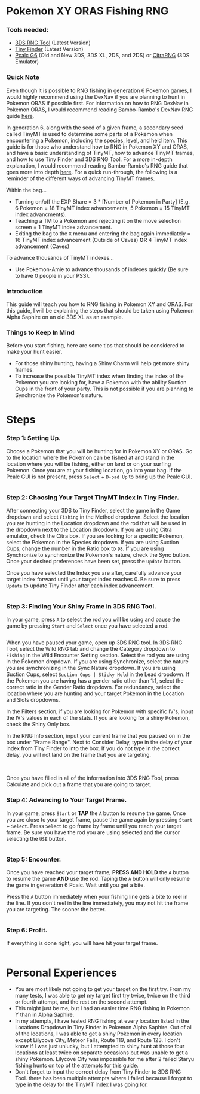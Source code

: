 # Pokemon XY ORAS Fishing RNG

### Tools needed:
* [3DS RNG Tool](https://ci.appveyor.com/project/Bambo-Rambo/3dsrngtool/build/artifacts) (Latest Version)
* [Tiny Finder](https://ci.appveyor.com/project/Bambo-Rambo/tinyfinder/build/artifacts) (Latest Version)
* [Pcalc G6](https://gbatemp.net/threads/pokecalcntr-for-gen-6-the-rng-tool-suite-for-the-3ds.473221/) (Old and New 3DS, 3DS XL, 2DS, and 2DS) or [CitraRNG](https://github.com/Admiral-Fish/CitraRNG/releases) (3DS Emulator)

### Quick Note

Even though it is possible to RNG fishing in generation 6 Pokemon games, I would highly recommend using the DexNav if you are planning to hunt in Pokemon ORAS if possible first. For information on how to RNG DexNav in Pokemon ORAS, I would recommend reading Bambo-Rambo's DexNav RNG guide [here](https://github.com/Bambo-Rambo/RNG-Guides/blob/main/DexNavRNG.md#dexnav-rng-abuse-guide).

In generation 6, along with the seed of a given frame, a secondary seed called TinyMT is used to determine some parts of a Pokemon when encountering a Pokemon, including the species, level, and held item. This guide is for those who understand how to RNG in Pokemon XY and ORAS, and have a basic understanding of TinyMT, how to advance TinyMT frames, and how to use Tiny Finder and 3DS RNG Tool. For a more in-depth explanation, I would recommend reading Bambo-Rambo's RNG guide that goes more into depth [here](https://github.com/Bambo-Rambo/RNG-Guides/blob/main/NormalWild-FS-RNG.md).  For a quick run-through, the following is a reminder of the different ways of advancing TinyMT frames.

Within the bag...
* Turning on/off the EXP Share = 3 * [Number of Pokemon in Party] (E.g. 6 Pokemon = 18 TinyMT index advancements, 5 Pokemon = 15 TinyMT index advancments).
* Teaching a TM to a Pokemon and rejecting it on the move selection screen = 1 TinyMT index advancement.
* Exiting the bag to the `X` menu and entering the bag again immediately = 16 TinyMT index advancement (Outside of Caves) **OR** 4 TinyMT index advancement (Caves)

To advance thousands of TinyMT indexes...
* Use Pokemon-Amie to advance thousands of indexes quickly (Be sure to have 0 people in your PSS).

### Introduction

This guide will teach you how to RNG fishing in Pokemon XY and ORAS. For this guide, I will be explaining the steps that should be taken using Pokemon Alpha Saphire on an old 3DS XL as an example.

### Things to Keep In Mind

Before you start fishing, here are some tips that should be considered to make your hunt easier.
* For those shiny hunting, having a Shiny Charm will help get more shiny frames.
* To increase the possible TinyMT index when finding the index of the Pokemon you are looking for, have a Pokemon with the ability Suction Cups in the front of your party. This is not possible if you are planning to Synchronize the Pokemon's nature.
# Steps
### Step 1: Setting Up.

Choose a Pokemon that you will be hunting for in Pokemon XY or ORAS. Go to the location where the Pokemon can be fished at and stand in the location where you will be fishing, either on land or on your surfing Pokemon. Once you are at your fishing location, go into your bag. If the Pcalc GUI is not present, press `Select` + `D-pad Up` to bring up the Pcalc GUI.

![]()

### Step 2: Choosing Your Target TinyMT Index in Tiny Finder.

After connecting your 3DS to Tiny Finder, select the game in the Game dropdown and select `Fishing` in the Method dropdown. Select the location you are hunting in the Location dropdown and the rod that will be used in the dropdown next to the Location dropdown. If you are using Citra emulator, check the Citra box. If you are looking for a specific Pokemon, select the Pokemon in the Species dropdown. If you are using Suction Cups, change the number in the Ratio box to `98`. If you are using Synchronize to synchronize the Pokemon's nature, check the Sync button. Once your desired preferences have been set, press the `Update` button.

Once you have selected the Index you are after, carefully advance your target index forward until your target index reaches 0. Be sure to press `Update` to update Tiny Finder after each index advancement.

![]()

### Step 3: Finding Your Shiny Frame in 3DS RNG Tool.

In your game, press `A` to select the rod you will be using and pause the game by pressing `Start` and `Select` once you have selected a rod.

![]()

When you have paused your game, open up 3DS RNG tool. In 3DS RNG Tool, select the Wild RNG tab and change the Category dropdown to `Fishing` in the Wild Encounter Setting section. Select the rod you are using in the Pokemon dropdown. If you are using Synchronize, select the nature you are synchronizing in the Sync Nature dropdown. If you are using Suction Cups, select `Suction Cups | Sticky Hold` in the Lead dropdown. If the Pokemon you are having has a gender ratio other than 1:1, select the correct ratio in the Gender Ratio dropdown. For redundancy, select the location where you are hunting and your target Pokemon in the Location and Slots dropdowns.

In the Filters section, if you are looking for Pokemon with specific IV's, input the IV's values in each of the stats. If you are looking for a shiny Pokemon, check the Shiny Only box.

In the RNG Info section, input your current frame that you paused on in the box under "Frame Range". Next to Consider Delay, type in the delay of your index from Tiny Finder to into the box. If you do not type in the correct delay, you will not land on the frame that you are targeting.

![]()
![]()

Once you have filled in all of the information into 3DS RNG Tool, press Calculate and pick out a frame that you are going to target.
![]()

### Step 4: Advancing to Your Target Frame.

In your game, press `Start` or **TAP** the `A` button to resume the game. Once you are close to your target frame, pause the game again by pressing `Start` + `Select`. Press `Select` to go frame by frame until you reach your target frame. Be sure you have the rod you are using selected and the cursor selecting the `USE` button.

![]()

### Step 5: Encounter.

Once you have reached your target frame, **PRESS AND HOLD** the `A` button to resume the game **AND** use the rod. Taping the `A` button will only resume the game in generation 6 Pcalc. Wait until you get a bite.

Press the `A` button immediately when your fishing line gets a bite to reel in the line. If you don't reel in the line immediately, you may not hit the frame you are targeting. The sooner the better.

![]()

### Step 6: Profit.

If everything is done right, you will have hit your target frame.

![]()

# Personal Experiences

* You are most likely not going to get your target on the first try. From my many tests, I was able to get my target first try twice, twice on the third or fourth attempt, and the rest on the second attempt.
* This might just be me, but I had an easier time RNG fishing in Pokemon Y than in Alpha Saphire.
* In my attempts, I have tested RNG fishing at every location listed in the Locations Dropdown in Tiny Finder in Pokemon Alpha Saphire. Out of all of the locations, I was able to get a shiny Pokemon in every location except Lilycove City, Meteor Falls, Route 119, and Route 123. I don't know if I was just unlucky, but I attempted to shiny hunt at those four locations at least twice on separate occasions but was unable to get a shiny Pokemon. Lilycove City was impossible for me after 2 failed Staryu fishing hunts on top of the attempts for this guide.
* Don't forget to input the correct delay from Tiny Finder to 3DS RNG Tool. there has been multiple attempts where I failed because I forgot to type in the delay for the TinyMT index I was going for.
